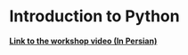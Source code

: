 # Introduction to Python

[**Link to the workshop video (In Persian)**](https://www.aparat.com/v/W6N5r)
